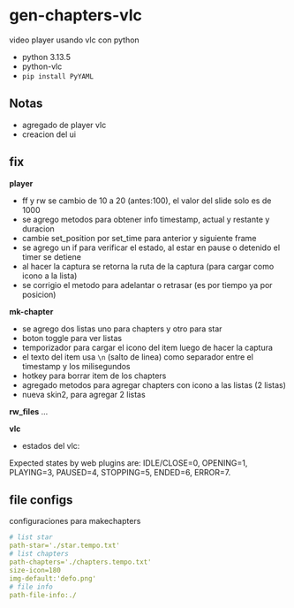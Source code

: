 # gen-chapters-vlc

video player usando vlc con python

- python 3.13.5
- python-vlc
- `pip install PyYAML`


## Notas

- agregado de player vlc
- creacion del ui


## fix

**player**

- ff y rw se cambio de 10 a 20 (antes:100), el valor del slide solo es de 1000
- se agrego metodos para obtener info timestamp, actual y restante y duracion
- cambie set_position por set_time para anterior y siguiente frame
- se agrego un if para verificar el estado, al estar en pause o detenido el timer se detiene
- al hacer la captura se retorna la ruta de la captura (para cargar como icono a la lista)
- se corrigio el metodo para adelantar o retrasar (es por tiempo ya por posicion)


**mk-chapter**

- se agrego dos listas uno para chapters y otro para star
- boton toggle para ver listas
- temporizador para cargar el icono del item luego de hacer la captura
- el texto del item usa `\n` (salto de linea) como separador entre el timestamp y los milisegundos
- hotkey para borrar item de los chapters
- agregado metodos para agregar chapters con icono a las listas (2 listas)
- nueva skin2, para agregar 2 listas



**rw_files**
...


**vlc**

- estados del vlc:

Expected states by web plugins are:
    IDLE/CLOSE=0, OPENING=1, PLAYING=3, PAUSED=4,
    STOPPING=5, ENDED=6, ERROR=7.



## file configs

configuraciones para makechapters

```yaml
# list star
path-star='./star.tempo.txt'
# list chapters
path-chapters='./chapters.tempo.txt'
size-icon=180
img-default:'defo.png'
# file info
path-file-info:./
```